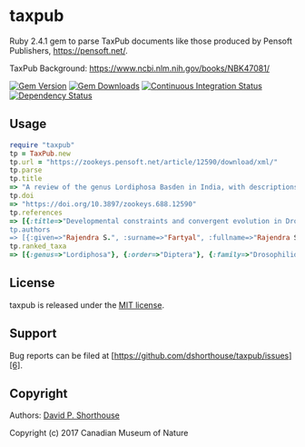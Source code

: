 taxpub
======

Ruby 2.4.1 gem to parse TaxPub documents like those produced by Pensoft Publishers, https://pensoft.net/.

TaxPub Background: https://www.ncbi.nlm.nih.gov/books/NBK47081/

[![Gem Version][1]][2]
[![Gem Downloads][10]][11]
[![Continuous Integration Status][3]][4]
[![Dependency Status][8]][9]

Usage
-----

```ruby
require "taxpub"
tp = TaxPub.new
tp.url = "https://zookeys.pensoft.net/article/12590/download/xml/"
tp.parse
tp.title
=> "A review of the genus Lordiphosa Basden in India, with descriptions of four new species..."
tp.doi
=> "https://doi.org/10.3897/zookeys.688.12590"
tp.references
=> [{:title=>"Developmental constraints and convergent evolution in Drosophila sex comb formation...
tp.authors
=> [{:given=>"Rajendra S.", :surname=>"Fartyal", :fullname=>"Rajendra S. Fartyal,...
tp.ranked_taxa
=> [{:genus=>"Lordiphosa"}, {:order=>"Diptera"}, {:family=>"Drosophilidae"},...
```

License
-------

taxpub is released under the [MIT license][5].

Support
-------

Bug reports can be filed at [https://github.com/dshorthouse/taxpub/issues][6].

Copyright
---------

Authors: [David P. Shorthouse][7]

Copyright (c) 2017 Canadian Museum of Nature

[1]: https://badge.fury.io/rb/taxpub.svg
[2]: http://badge.fury.io/rb/taxpub
[3]: https://secure.travis-ci.org/dshorthouse/taxpub.svg
[4]: http://travis-ci.org/dshorthouse/taxpub
[5]: http://www.opensource.org/licenses/MIT
[6]: https://github.com/dshorthouse/taxpub/issues
[7]: https://github.com/dshorthouse
[8]: https://gemnasium.com/dshorthouse/taxpub.svg
[9]: https://gemnasium.com/dshorthouse/taxpub
[10]: https://img.shields.io/gem/dt/taxpub.svg
[11]: https://rubygems.org/gems/taxpub
